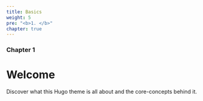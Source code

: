 ```yaml
---
title: Basics
weight: 5
pre: "<b>1. </b>"
chapter: true
---
```


### Chapter 1

# Welcome

Discover what this Hugo theme is all about and the core-concepts behind it.
